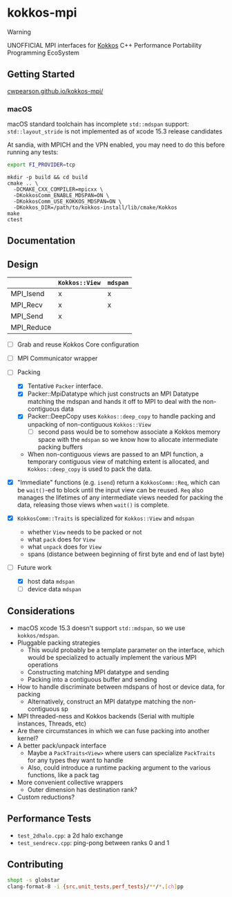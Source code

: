 # kokkos-mpi

> [!WARNING]
> UNOFFICIAL MPI interfaces for [Kokkos](https://github.com/kokkos/kokkos) C++ Performance Portability Programming EcoSystem

## Getting Started

[cwpearson.github.io/kokkos-mpi/](https://cwpearson.github.io/kokkos-mpi/)

### macOS

macOS standard toolchain has incomplete `std::mdspan` support: `std::layout_stride` is not implemented as of xcode 15.3 release candidates

At sandia, with MPICH and the VPN enabled, you may need to do this before running any tests:
```bash
export FI_PROVIDER=tcp
```


```
mkdir -p build && cd build
cmake .. \
  -DCMAKE_CXX_COMPILER=mpicxx \
  -DKokkosComm_ENABLE_MDSPAN=ON \
  -DKokkosComm_USE_KOKKOS_MDSPAN=ON \
  -DKokkos_DIR=/path/to/kokkos-install/lib/cmake/Kokkos
make
ctest
```

## Documentation



## Design

| | `Kokkos::View` | `mdspan` |
|-|-|-|
| MPI_Isend  | x | x |
| MPI_Recv   | x | x |
| MPI_Send   | x |   |
| MPI_Reduce |   |   |

- [ ] Grab and reuse Kokkos Core configuration
- [ ] MPI Communicator wrapper

- [ ] Packing
  - [x] Tentative `Packer` interface.
  - [x] Packer::MpiDatatype which just constructs an MPI Datatype matching the mdspan and hands it off to MPI to deal with the non-contiguous data
  - [x] Packer::DeepCopy uses `Kokkos::deep_copy` to handle packing and unpacking of non-contiguous `Kokkos::View`
    - [ ] second pass would be to somehow associate a Kokkos memory space with the `mdspan` so we know how to allocate intermediate packing buffers
  - When non-contiguous views are passed to an MPI function, a temporary contiguous view of matching extent is allocated, and `Kokkos::deep_copy` is used to pack the data.
- [x] "Immediate" functions (e.g. `isend`) return a `KokkosComm::Req`, which can be `wait()`-ed to block until the input view can be reused. `Req` also manages the lifetimes of any intermediate views needed for packing the data, releasing those views when `wait()` is complete.
- [x] `KokkosComm::Traits` is specialized for `Kokkos::View` and `mdspan`
  - whether `View` needs to be packed or not
  - what `pack` does for `View`
  - what `unpack` does for `View`
  - spans (distance between beginning of first byte and end of last byte)
- [ ] Future work
  - [x] host data `mdspan` 
  - [ ] device data `mdspan`

## Considerations

- macOS xcode 15.3 doesn't support `std::mdspan`, so we use `kokkos/mdspan`.
- Pluggable packing strategies
  - This would probably be a template parameter on the interface, which would be specialized to actually implement the various MPI operations
  - Constructing matching MPI datatype and sending
  - Packing into a contiguous buffer and sending
- How to handle discriminate between mdspans of host or device data, for packing
  - Alternatively, construct an MPI datatype matching the non-contiguous sp
- MPI threaded-ness and Kokkos backends (Serial with multiple instances, Threads, etc)
- Are there circumstances in which we can fuse packing into another kernel?
- A better pack/unpack interface
  - Maybe a `PackTraits<View>` where users can specialize `PackTraits` for any types they want to handle
  - Also, could introduce a runtime packing argument to the various functions, like a pack tag
- More convenient collective wrappers
  - Outer dimension has destination rank?
- Custom reductions?

## Performance Tests

* `test_2dhalo.cpp`: a 2d halo exchange
* `test_sendrecv.cpp`: ping-pong between ranks 0 and 1

## Contributing

```bash
shopt -s globstar
clang-format-8 -i {src,unit_tests,perf_tests}/**/*.[ch]pp
```
